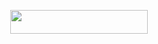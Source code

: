 <p align="center"><a href="https://dashboard.heroku.com/new?template=https://github.com/Chiranjibkoch/archuser"> <img src="https://img.shields.io/badge/Deploy%20On%20Heroku-skyblue?style=for-the-badge&logo=heroku" width="220" height="38.45"/></a></p>
